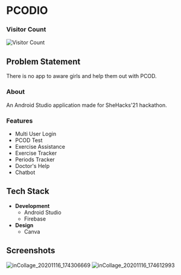 # PCODIO

### Visitor Count
![Visitor Count](https://profile-counter.glitch.me/AyushiPanth/count.svg)

## Problem Statement
There is no app to aware girls and help them out with PCOD.

### About
An Android Studio application made for SheHacks'21 hackathon.

### Features
* Multi User Login
* PCOD Test
* Exercise Assistance
* Exercise Tracker
* Periods Tracker
* Doctor's Help
* Chatbot

## Tech Stack
* __Development__
    - Android Studio
    - Firebase
* __Design__
  - Canva

## Screenshots
![inCollage_20201116_174306669](https://user-images.githubusercontent.com/54657980/101201537-eaa67c00-368d-11eb-8e2a-f4671ffa86f1.jpg)
![inCollage_20201116_174612993](https://user-images.githubusercontent.com/54657980/101201542-ed08d600-368d-11eb-8bb1-5589240e50bb.jpg)
